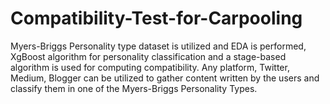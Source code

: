 # Compatibility-Test-for-Carpooling
Myers-Briggs Personality type dataset is utilized and EDA is performed, XgBoost algorithm for personality classification 
and a stage-based algorithm is used for computing compatibility. Any platform, Twitter, Medium, Blogger can be utilized 
to gather content written by the users and classify them in one of the Myers-Briggs Personality Types.
